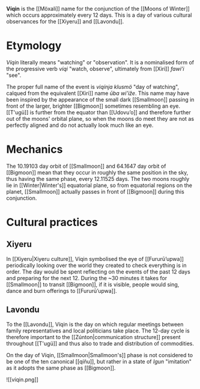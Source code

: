 **Víqin** is the [[Möxali]] name for the conjunction of the [[Moons of Winter]] which occurs approximately every 12 days. This is a day of various cultural observances for the [[Xiyeru]] and [[Lavondu]].
# Etymology
*Víqin* literally means "watching" or "observation". It is a nominalised form of the progressive verb *víqi* "watch, observe", ultimately from [[Xiri]] *fawiʼi* "see".

The proper full name of the event is *viqínja klusmö* "day of watching", calqued from the equivalent [[Xiri]] name *ūba wiʼiže*. This name may have been inspired by the appearance of the small dark [[Smallmoon]] passing in front of the larger, brighter [[Bigmoon]] sometimes resembling an eye. [[T'ugü]] is further from the equator than [[Udovuʼo]] and therefore further out of the moons' orbital plane, so when the moons do meet they are not as perfectly aligned and do not actually look much like an eye.
# Mechanics
The 10.19103 day orbit of [[Smallmoon]] and 64.1647 day orbit of [[Bigmoon]] mean that they occur in roughly the same position in the sky, thus having the same phase, every 12.11525 days. The two moons roughly lie in [[Winter|Winter's]] equatorial plane, so from equatorial regions on the planet, [[Smallmoon]] actually passes in front of [[Bigmoon]] during this conjunction.
# Cultural practices
## Xiyeru
In [[Xiyeru|Xiyeru culture]], Víqin symbolised the eye of [[Fururūʼupwa]] periodically looking over the world they created to check everything is in order. The day would be spent reflecting on the events of the past 12 days and preparing for the next 12. During the ~30 minutes it takes for [[Smallmoon]] to transit [[Bigmoon]], if it is visible, people would sing, dance and burn offerings to [[Fururūʼupwa]].
## Lavondu
To the [[Lavondu]], Víqin is the day on which regular meetings between family representatives and local politicians take place. The 12-day cycle is therefore important to the [[Zúnton|communication structure]] present throughout [[T'ugü]] and thus also to trade and distribution of commodities.

On the day of Víqin, [[Smallmoon|Smallmoon's]] phase is not considered to be one of the ten canonical [[qíñu]], but rather in a state of *Igun* "imitation" as it adopts the same phase as [[Bigmoon]].

![[víqin.png]]
